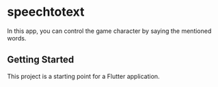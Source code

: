 # speechtotext

In this app, you can control the game character by saying the mentioned words.

## Getting Started

This project is a starting point for a Flutter application.
